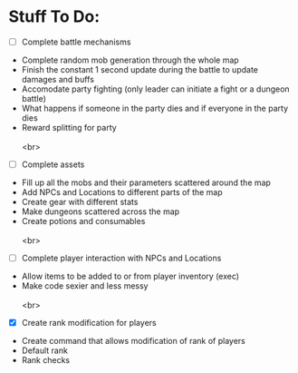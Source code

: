 # Stuff To Do:



- [ ] Complete battle mechanisms
- Complete random mob generation through the whole map
- Finish the constant 1 second update during the battle to update damages and buffs
- Accomodate party fighting (only leader can initiate a fight or a dungeon battle)
- What happens if someone in the party dies and if everyone in the party dies
- Reward splitting for party
\
\
<br\>

- [ ] Complete assets
- Fill up all the mobs and their parameters scattered around the map
- Add NPCs and Locations to different parts of the map
- Create gear with different stats
- Make dungeons scattered across the map
- Create potions and consumables
\
\
<br\>

- [ ] Complete player interaction with NPCs and Locations
- Allow items to be added to or from player inventory (exec)
- Make code sexier and less messy
\
\
<br\>

- [x] Create rank modification for players
- Create command that allows modification of rank of players
- Default rank 
- Rank checks


